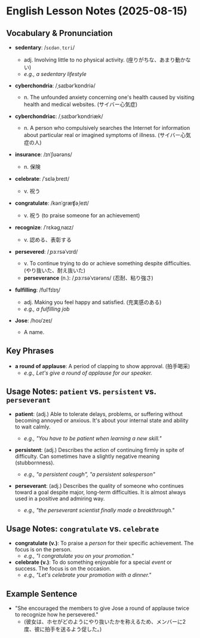 # English Lesson Notes (2025-08-15)

## Vocabulary & Pronunciation

- **sedentary**: /`sɛdənˌtɛri`/
  - adj. Involving little to no physical activity. (座りがちな、あまり動かない)
  - *e.g., a sedentary lifestyle*

- **cyberchondria**: /ˌsaɪbərˈkɒndriə/
  - n. The unfounded anxiety concerning one's health caused by visiting health and medical websites. (サイバー心気症)

- **cyberchondriac**: /ˌsaɪbərˈkɒndriæk/
  - n. A person who compulsively searches the Internet for information about particular real or imagined symptoms of illness. (サイバー心気症の人)

- **insurance**: /ɪnˈʃʊərəns/
  - n. 保険

- **celebrate**: /ˈsɛləˌbreɪt/
  - v. 祝う

- **congratulate**: /kənˈɡræʧəˌleɪt/
  - v. 祝う (to praise someone for an achievement)

- **recognize**: /ˈrɛkəɡˌnaɪz/
  - v. 認める、表彰する

- **persevered**: /ˌpɜːrsəˈvɪrd/
  - v. To continue trying to do or achieve something despite difficulties. (やり抜いた、耐え抜いた)
  - **perseverance** (n.): /ˌpɜːrsəˈvɪərəns/ (忍耐、粘り強さ)

- **fulfilling**: /fʊlˈfɪlɪŋ/
  - adj. Making you feel happy and satisfied. (充実感のある)
  - *e.g., a fulfilling job*

- **Jose**: /hoʊˈzeɪ/
  - A name.

## Key Phrases

- **a round of applause**: A period of clapping to show approval. (拍手喝采)
  - *e.g., Let's give a round of applause for our speaker.*

## Usage Notes: `patient` vs. `persistent` vs. `perseverant`

- **patient**: (adj.) Able to tolerate delays, problems, or suffering without becoming annoyed or anxious. It's about your internal state and ability to wait calmly.
  - *e.g., "You have to be patient when learning a new skill."*

- **persistent**: (adj.) Describes the action of continuing firmly in spite of difficulty. Can sometimes have a slightly negative meaning (stubbornness).
  - *e.g., "a persistent cough", "a persistent salesperson"*

- **perseverant**: (adj.) Describes the quality of someone who continues toward a goal despite major, long-term difficulties. It is almost always used in a positive and admiring way.
  - *e.g., "the perseverant scientist finally made a breakthrough."*

## Usage Notes: `congratulate` vs. `celebrate`

- **congratulate (v.)**: To praise a *person* for their specific achievement. The focus is on the person.
  - *e.g., "I congratulate you on your promotion."*
- **celebrate (v.)**: To do something enjoyable for a special *event* or success. The focus is on the occasion.
  - *e.g., "Let's celebrate your promotion with a dinner."*

## Example Sentence

- "She encouraged the members to give Jose a round of applause twice to recognize how he persevered."
  - (彼女は、ホセがどのようにやり抜いたかを称えるため、メンバーに2度、彼に拍手を送るよう促した。)
